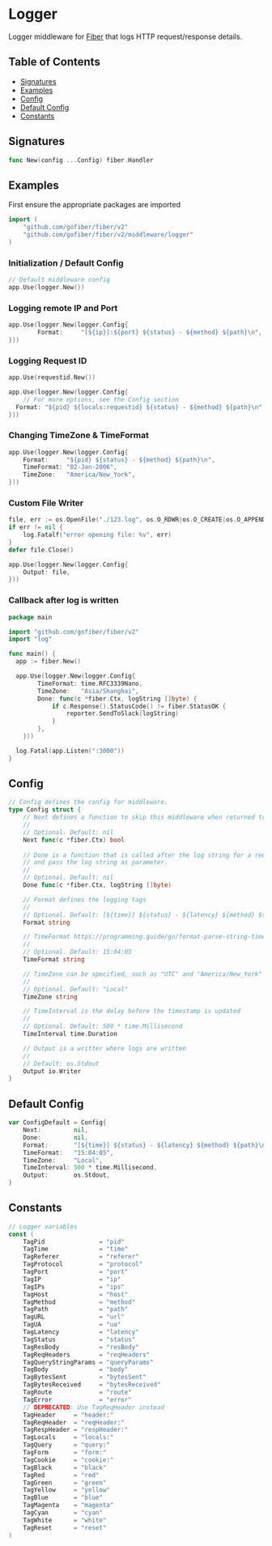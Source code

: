 # Logger

Logger middleware for [Fiber](https://github.com/gofiber/fiber) that logs HTTP request/response details.

## Table of Contents

* [Signatures](logger.md#signatures)
* [Examples](logger.md#examples)
* [Config](logger.md#config)
* [Default Config](logger.md#default-config)
* [Constants](logger.md#constants)

## Signatures

```go
func New(config ...Config) fiber.Handler
```

## Examples

First ensure the appropriate packages are imported

```go
import (
    "github.com/gofiber/fiber/v2"
    "github.com/gofiber/fiber/v2/middleware/logger"
)
```

### **Initialization / Default Config**

```go
// Default middleware config
app.Use(logger.New())
```

### **Logging remote IP and Port**

```go
app.Use(logger.New(logger.Config{
        Format:     "[${ip}]:${port} ${status} - ${method} ${path}\n",
}))
```

### Logging Request ID
```go
app.Use(requestid.New())

app.Use(logger.New(logger.Config{
    // For more options, see the Config section
  Format: "${pid} ${locals:requestid} ${status} - ${method} ${path}\n",
}))
```

### **Changing TimeZone & TimeFormat**

```go
app.Use(logger.New(logger.Config{
    Format:     "${pid} ${status} - ${method} ${path}\n",
    TimeFormat: "02-Jan-2006",
    TimeZone:   "America/New_York",
}))
```

### **Custom File Writer**

```go
file, err := os.OpenFile("./123.log", os.O_RDWR|os.O_CREATE|os.O_APPEND, 0666)
if err != nil {
    log.Fatalf("error opening file: %v", err)
}
defer file.Close()

app.Use(logger.New(logger.Config{
    Output: file,
}))
```

### **Callback after log is written**

```go
package main

import "github.com/gofiber/fiber/v2"
import "log"

func main() {
  app := fiber.New()

  app.Use(logger.New(logger.Config{
		TimeFormat: time.RFC3339Nano,
		TimeZone:   "Asia/Shanghai",
		Done: func(c *fiber.Ctx, logString []byte) {
			if c.Response().StatusCode() != fiber.StatusOK {
				reporter.SendToSlack(logString) 
			}
		},
	}))

  log.Fatal(app.Listen(":3000"))
}
```

## Config

```go
// Config defines the config for middleware.
type Config struct {
    // Next defines a function to skip this middleware when returned true.
    //
    // Optional. Default: nil
    Next func(c *fiber.Ctx) bool
    
    // Done is a function that is called after the log string for a request is written to Output,
    // and pass the log string as parameter.
    //
    // Optional. Default: nil
    Done func(c *fiber.Ctx, logString []byte)

    // Format defines the logging tags
    //
    // Optional. Default: [${time}] ${status} - ${latency} ${method} ${path}\n
    Format string

    // TimeFormat https://programming.guide/go/format-parse-string-time-date-example.html
    //
    // Optional. Default: 15:04:05
    TimeFormat string

    // TimeZone can be specified, such as "UTC" and "America/New_York" and "Asia/Chongqing", etc
    //
    // Optional. Default: "Local"
    TimeZone string

    // TimeInterval is the delay before the timestamp is updated
    //
    // Optional. Default: 500 * time.Millisecond
    TimeInterval time.Duration

    // Output is a writter where logs are written
    //
    // Default: os.Stdout
    Output io.Writer
}
```

## Default Config

```go
var ConfigDefault = Config{
    Next:         nil,
    Done:         nil,
    Format:       "[${time}] ${status} - ${latency} ${method} ${path}\n",
    TimeFormat:   "15:04:05",
    TimeZone:     "Local",
    TimeInterval: 500 * time.Millisecond,
    Output:       os.Stdout,
}
```

## Constants

```go
// Logger variables
const (
	TagPid               = "pid"
	TagTime              = "time"
	TagReferer           = "referer"
	TagProtocol          = "protocol"
	TagPort              = "port"
	TagIP                = "ip"
	TagIPs               = "ips"
	TagHost              = "host"
	TagMethod            = "method"
	TagPath              = "path"
	TagURL               = "url"
	TagUA                = "ua"
	TagLatency           = "latency"
	TagStatus            = "status"
	TagResBody           = "resBody"
	TagReqHeaders        = "reqHeaders"
	TagQueryStringParams = "queryParams"
	TagBody              = "body"
	TagBytesSent         = "bytesSent"
	TagBytesReceived     = "bytesReceived"
	TagRoute             = "route"
	TagError             = "error"
	// DEPRECATED: Use TagReqHeader instead
	TagHeader     = "header:"
	TagReqHeader  = "reqHeader:"
	TagRespHeader = "respHeader:"
	TagLocals     = "locals:"
	TagQuery      = "query:"
	TagForm       = "form:"
	TagCookie     = "cookie:"
	TagBlack      = "black"
	TagRed        = "red"
	TagGreen      = "green"
	TagYellow     = "yellow"
	TagBlue       = "blue"
	TagMagenta    = "magenta"
	TagCyan       = "cyan"
	TagWhite      = "white"
	TagReset      = "reset"
)
```
